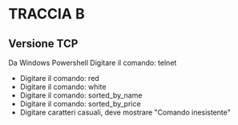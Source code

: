 # TRACCIA B
## Versione TCP
Da Windows Powershell
Digitare il comando: telnet <ip> <porta>
- Digitare il comando: red
- Digitare il comando: white
- Digitare il comando: sorted_by_name
- Digitare il comando: sorted_by_price
- Digitare caratteri casuali, deve mostrare "Comando inesistente"

